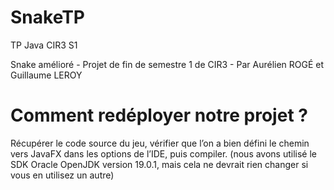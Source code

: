 # SnakeTP
TP Java CIR3 S1

Snake amélioré - Projet de fin de semestre 1 de CIR3 - Par Aurélien ROGÉ et Guillaume LEROY

# Comment redéployer notre projet ?
Récupérer le code source du jeu, vérifier que l’on a bien défini le chemin vers JavaFX dans les
options de l’IDE, puis compiler. (nous avons utilisé le SDK Oracle OpenJDK version 19.0.1, mais
cela ne devrait rien changer si vous en utilisez un autre)
